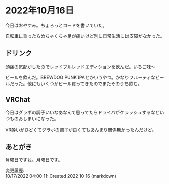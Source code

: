 # 2022年10月16日

今日はおやすみ。ちょろっとコードを書いていた。

自転車に乗ったらめちゃくちゃ足が痛いけど別に日常生活には支障がなかった。

## ドリンク

頭痛の気配がしたのでレッドブルレッドエディションを飲んだ。いちご味～

ビールを飲んだ。BREWDOG PUNK IPAとかいうやつ。かなりフルーティなビールだった。他にもいくつかビール買ってきたのでまたそのうち飲む。

## VRChat

今日はグラボの調子いいなあなんて思ってたらドライバがクラッシュするなどいつものおしまいになった。

VR酔いがひどくてグラボの調子が良くてもあんまり関係無かったんだけど。

## あとがき

月曜日ですね。月曜日です。

変更履歴:  
10/17/2022 04:00:11: Created 2022 10 16 (markdown)  
